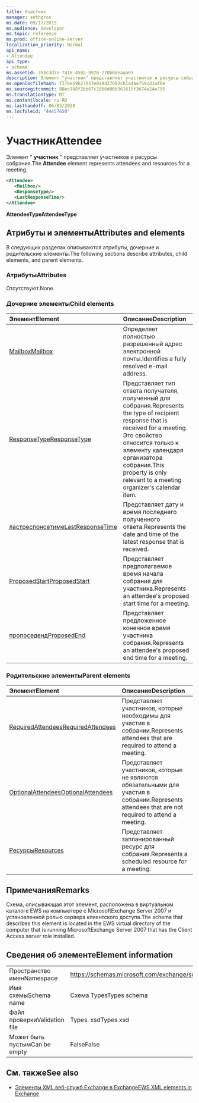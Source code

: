```yaml
---
title: Участник
manager: sethgros
ms.date: 09/17/2015
ms.audience: Developer
ms.topic: reference
ms.prod: office-online-server
localization_priority: Normal
api_name:
- Attendee
api_type:
- schema
ms.assetid: 393c3d7e-7416-458a-b976-270b88eaaa03
description: Элемент "участник" представляет участников и ресурсы собрания.
ms.openlocfilehash: f376e59b27017e0a9d27692cb1a4ae759cd1af0e
ms.sourcegitcommit: 88ec988f2bb67c1866d06b361615f3674a24e795
ms.translationtype: MT
ms.contentlocale: ru-RU
ms.lasthandoff: 06/03/2020
ms.locfileid: "44457650"
---
```

# <a name="attendee"></a><span data-ttu-id="4d401-103">Участник</span><span class="sxs-lookup"><span data-stu-id="4d401-103">Attendee</span></span>

<span data-ttu-id="4d401-104">Элемент " **участник** " представляет участников и ресурсы собрания.</span><span class="sxs-lookup"><span data-stu-id="4d401-104">The **Attendee** element represents attendees and resources for a meeting.</span></span> 
  
```xml
<Attendee>
   <Mailbox/>
   <ResponseType/>
   <LastResponseTime/>
</Attendee>
```

 <span data-ttu-id="4d401-105">**AttendeeType**</span><span class="sxs-lookup"><span data-stu-id="4d401-105">**AttendeeType**</span></span>
## <a name="attributes-and-elements"></a><span data-ttu-id="4d401-106">Атрибуты и элементы</span><span class="sxs-lookup"><span data-stu-id="4d401-106">Attributes and elements</span></span>

<span data-ttu-id="4d401-107">В следующих разделах описываются атрибуты, дочерние и родительские элементы.</span><span class="sxs-lookup"><span data-stu-id="4d401-107">The following sections describe attributes, child elements, and parent elements.</span></span>
  
### <a name="attributes"></a><span data-ttu-id="4d401-108">Атрибуты</span><span class="sxs-lookup"><span data-stu-id="4d401-108">Attributes</span></span>

<span data-ttu-id="4d401-109">Отсутствуют.</span><span class="sxs-lookup"><span data-stu-id="4d401-109">None.</span></span>
  
### <a name="child-elements"></a><span data-ttu-id="4d401-110">Дочерние элементы</span><span class="sxs-lookup"><span data-stu-id="4d401-110">Child elements</span></span>

|<span data-ttu-id="4d401-111">**Элемент**</span><span class="sxs-lookup"><span data-stu-id="4d401-111">**Element**</span></span>|<span data-ttu-id="4d401-112">**Описание**</span><span class="sxs-lookup"><span data-stu-id="4d401-112">**Description**</span></span>|
|:-----|:-----|
|[<span data-ttu-id="4d401-113">Mailbox</span><span class="sxs-lookup"><span data-stu-id="4d401-113">Mailbox</span></span>](mailbox.md) <br/> |<span data-ttu-id="4d401-114">Определяет полностью разрешенный адрес электронной почты.</span><span class="sxs-lookup"><span data-stu-id="4d401-114">Identifies a fully resolved e-mail address.</span></span>  <br/> |
|[<span data-ttu-id="4d401-115">ResponseType</span><span class="sxs-lookup"><span data-stu-id="4d401-115">ResponseType</span></span>](responsetype.md) <br/> |<span data-ttu-id="4d401-116">Представляет тип ответа получателя, полученный для собрания.</span><span class="sxs-lookup"><span data-stu-id="4d401-116">Represents the type of recipient response that is received for a meeting.</span></span> <span data-ttu-id="4d401-117">Это свойство относится только к элементу календаря организатора собрания.</span><span class="sxs-lookup"><span data-stu-id="4d401-117">This property is only relevant to a meeting organizer's calendar item.</span></span>  <br/> |
|[<span data-ttu-id="4d401-118">ластреспонсетиме</span><span class="sxs-lookup"><span data-stu-id="4d401-118">LastResponseTime</span></span>](lastresponsetime.md) <br/> |<span data-ttu-id="4d401-119">Представляет дату и время последнего полученного ответа.</span><span class="sxs-lookup"><span data-stu-id="4d401-119">Represents the date and time of the latest response that is received.</span></span>  <br/> |
|[<span data-ttu-id="4d401-120">ProposedStart</span><span class="sxs-lookup"><span data-stu-id="4d401-120">ProposedStart</span></span>](proposedstart-attendeetype.md) <br/> |<span data-ttu-id="4d401-121">Представляет предполагаемое время начала собрания для участника.</span><span class="sxs-lookup"><span data-stu-id="4d401-121">Represents an attendee's proposed start time for a meeting.</span></span> <br/> |
|[<span data-ttu-id="4d401-122">пропоседенд</span><span class="sxs-lookup"><span data-stu-id="4d401-122">ProposedEnd</span></span>](proposedend-attendeetype.md) <br/> |<span data-ttu-id="4d401-123">Представляет предложенное конечное время участника собрания.</span><span class="sxs-lookup"><span data-stu-id="4d401-123">Represents an attendee's proposed end time for a meeting.</span></span> <br/> |
   
### <a name="parent-elements"></a><span data-ttu-id="4d401-124">Родительские элементы</span><span class="sxs-lookup"><span data-stu-id="4d401-124">Parent elements</span></span>

|<span data-ttu-id="4d401-125">**Элемент**</span><span class="sxs-lookup"><span data-stu-id="4d401-125">**Element**</span></span>|<span data-ttu-id="4d401-126">**Описание**</span><span class="sxs-lookup"><span data-stu-id="4d401-126">**Description**</span></span>|
|:-----|:-----|
|[<span data-ttu-id="4d401-127">RequiredAttendees</span><span class="sxs-lookup"><span data-stu-id="4d401-127">RequiredAttendees</span></span>](requiredattendees.md) <br/> |<span data-ttu-id="4d401-128">Представляет участников, которые необходимы для участия в собрании.</span><span class="sxs-lookup"><span data-stu-id="4d401-128">Represents attendees that are required to attend a meeting.</span></span>  <br/> |
|[<span data-ttu-id="4d401-129">OptionalAttendees</span><span class="sxs-lookup"><span data-stu-id="4d401-129">OptionalAttendees</span></span>](optionalattendees.md) <br/> |<span data-ttu-id="4d401-130">Представляет участников, которые не являются обязательными для участия в собрании.</span><span class="sxs-lookup"><span data-stu-id="4d401-130">Represents attendees that are not required to attend a meeting.</span></span>  <br/> |
|[<span data-ttu-id="4d401-131">Ресурсы</span><span class="sxs-lookup"><span data-stu-id="4d401-131">Resources</span></span>](resources.md) <br/> |<span data-ttu-id="4d401-132">Представляет запланированный ресурс для собрания.</span><span class="sxs-lookup"><span data-stu-id="4d401-132">Represents a scheduled resource for a meeting.</span></span>  <br/> |
   
## <a name="remarks"></a><span data-ttu-id="4d401-133">Примечания</span><span class="sxs-lookup"><span data-stu-id="4d401-133">Remarks</span></span>

<span data-ttu-id="4d401-134">Схема, описывающая этот элемент, расположена в виртуальном каталоге EWS на компьютере с MicrosoftExchange Server 2007 и установленной ролью сервера клиентского доступа.</span><span class="sxs-lookup"><span data-stu-id="4d401-134">The schema that describes this element is located in the EWS virtual directory of the computer that is running MicrosoftExchange Server 2007 that has the Client Access server role installed.</span></span>
  
## <a name="element-information"></a><span data-ttu-id="4d401-135">Сведения об элементе</span><span class="sxs-lookup"><span data-stu-id="4d401-135">Element information</span></span>

|||
|:-----|:-----|
|<span data-ttu-id="4d401-136">Пространство имен</span><span class="sxs-lookup"><span data-stu-id="4d401-136">Namespace</span></span>  <br/> |https://schemas.microsoft.com/exchange/services/2006/types  <br/> |
|<span data-ttu-id="4d401-137">Имя схемы</span><span class="sxs-lookup"><span data-stu-id="4d401-137">Schema name</span></span>  <br/> |<span data-ttu-id="4d401-138">Схема Types</span><span class="sxs-lookup"><span data-stu-id="4d401-138">Types schema</span></span>  <br/> |
|<span data-ttu-id="4d401-139">Файл проверки</span><span class="sxs-lookup"><span data-stu-id="4d401-139">Validation file</span></span>  <br/> |<span data-ttu-id="4d401-140">Types. xsd</span><span class="sxs-lookup"><span data-stu-id="4d401-140">Types.xsd</span></span>  <br/> |
|<span data-ttu-id="4d401-141">Может быть пустым</span><span class="sxs-lookup"><span data-stu-id="4d401-141">Can be empty</span></span>  <br/> |<span data-ttu-id="4d401-142">False</span><span class="sxs-lookup"><span data-stu-id="4d401-142">False</span></span>  <br/> |
   
## <a name="see-also"></a><span data-ttu-id="4d401-143">См. также</span><span class="sxs-lookup"><span data-stu-id="4d401-143">See also</span></span>

- [<span data-ttu-id="4d401-144">Элементы XML веб-служб Exchange в Exchange</span><span class="sxs-lookup"><span data-stu-id="4d401-144">EWS XML elements in Exchange</span></span>](ews-xml-elements-in-exchange.md)

